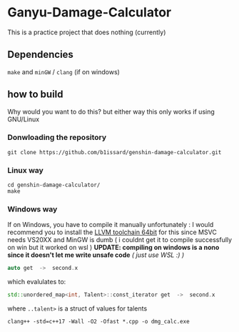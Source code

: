 # Ganyu-Damage-Calculator

This is a practice project that does nothing (currently)

## Dependencies

`make` and `minGW` / `clang` (if on windows)

## how to build

Why would you want to do this? but either way
this only works if using GNU/Linux

### Donwloading the repository

```shell
git clone https://github.com/b1issard/genshin-damage-calculator.git
```

### Linux way

```shell
cd genshin-damage-calculator/
make
```

### Windows way

If on Windows, you have to compile it manually unfortunately :
I would recommend you to install the [LLVM toolchain 64bit](<https://github.com/llvm/llvm-project/releases/download/llvmorg-11.0.0/LLVM-11.0.0-win64.exe>) for this since MSVC needs VS20XX and MinGW is dumb ( i couldnt get it to compile successfully on win but it worked on wsl )
**UPDATE: compiling on windows is a nono since it doesn't let me write unsafe code**
*( just use WSL :) )*

```cpp
auto get  ->  second.x
```

which evalulates to:

```cpp
std::unordered_map<int, Talent>::const_iterator get  ->  second.x
```

where `..talent>` is a struct of values for talents

```shell
clang++ -std=c++17 -Wall -O2 -Ofast *.cpp -o dmg_calc.exe
```
